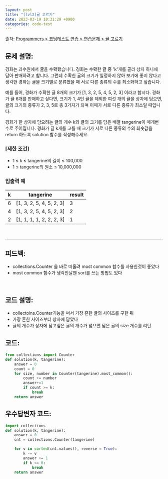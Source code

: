 ```yaml
---
layout: post
title: "[lvl2]귤 고르기"
date: 2023-03-19 10:31:29 +0900
categories: code-test
---
```


출처: [Programmers > 코딩테스트 연습 > 연습문제 > 귤 고르기](https://school.programmers.co.kr/learn/courses/30/lessons/138476?language=python3)

## 문제 설명:

경화는 과수원에서 귤을 수확했습니다. 경화는 수확한 귤 중 'k'개를 골라 상자 하나에 담아 판매하려고 합니다. 그런데 수확한 귤의 크기가 일정하지 않아 보기에 좋지 않다고 생각한 경화는 귤을 크기별로 분류했을 때 서로 다른 종류의 수를 최소화하고 싶습니다.

예를 들어, 경화가 수확한 귤 8개의 크기가 [1, 3, 2, 5, 4, 5, 2, 3] 이라고 합시다. 경화가 귤 6개를 판매하고 싶다면, 크기가 1, 4인 귤을 제외한 여섯 개의 귤을 상자에 담으면, 귤의 크기의 종류가 2, 3, 5로 총 3가지가 되며 이때가 서로 다른 종류가 최소일 때입니다.

경화가 한 상자에 담으려는 귤의 개수 k와 귤의 크기를 담은 배열 tangerine이 매개변수로 주어집니다. 경화가 귤 k개를 고를 때 크기가 서로 다른 종류의 수의 최솟값을 return 하도록 solution 함수를 작성해주세요.

### [제한 조건]

* 1 ≤ k ≤ tangerine의 길이 ≤ 100,000
* 1 ≤ tangerine의 원소 ≤ 10,000,000

### 입출력 예

| k | tangerine                | result |
|---|--------------------------|--------|
| 6 | [1, 3, 2, 5, 4, 5, 2, 3] | 3      |
| 4 | [1, 3, 2, 5, 4, 5, 2, 3] | 2      |
| 2 | [1, 1, 1, 1, 2, 2, 2, 3] | 1      |

<br>

<hr>

## 피드백: 
* collections.Counter 을 바로 떠울려 most common 함수를 사용한것이 좋았다
* most common  함수가 생각안날땐 sort를 쓰는 방법도 있다




<br>

## 코드 설명:
* collectoins.Counter기능을 써서 가장 흔한 귤의 사이즈를 구한 뒤
* 가장 흔한 사이즈부터 상자에 담았다
* 귤의 개수가 상자에 담고싶은 귤의 개수가 넘으면 담은 귤의 size 개수를 리턴
	
## 코드:

```python
from collections import Counter
def solution(k, tangerine):
    answer = 0
    count = 0
    for size, number in Counter(tangerine).most_common():
        count += number
        answer+=1
        if count >= k:
            break
    return answer
```

## 우수답변자 코드:

```python
import collections
def solution(k, tangerine):
    answer = 0
    cnt = collections.Counter(tangerine)

    for v in sorted(cnt.values(), reverse = True):
        k -= v
        answer += 1
        if k <= 0:
            break
    return answer
```
